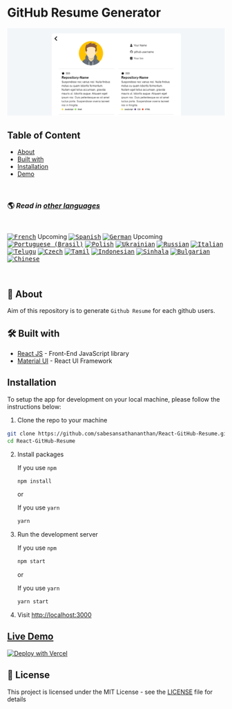 # GitHub Resume Generator

![React GitHub Resume](./src/assets/readme/screenshot.png)

## Table of Content

- [About](#about)
- [Built with](#built-with)
- [Installation](#installation)
- [Demo](#live-demo)

<br>

### 🌎 *Read in [other languages](./translations/Translations.md)*

<br>

<kbd>[<img title="French" alt="French" src="https://cdn.staticaly.com/gh/hjnilsson/country-flags/master/svg/fr.svg" height="14">](./translations/README.fr.md)</kbd> Upcoming
<kbd>[<img title="Spanish" alt="Spanish" src="https://cdn.staticaly.com/gh/hjnilsson/country-flags/master/svg/es.svg" height="14">](./translations/README.es.md)</kbd>
<kbd>[<img title="German" alt="German" src="https://cdn.staticaly.com/gh/hjnilsson/country-flags/master/svg/de.svg" height="14">](./translations/README.de.md)</kbd> Upcoming
<kbd>[<img title="Portuguese (Brasil)" alt="Portuguese (Brasil)" src="https://cdn.staticaly.com/gh/hjnilsson/country-flags/master/svg/br.svg" height="14">](./translations/README.pt_br.md)</kbd>
<kbd>[<img title="Polish" alt="Polish" src="https://cdn.staticaly.com/gh/hjnilsson/country-flags/master/svg/pl.svg" height="14">](./translations/README.pl.md)</kbd>
<kbd>[<img title="Ukrainian" alt="Ukrainian" src="https://cdn.staticaly.com/gh/hjnilsson/country-flags/master/svg/ua.svg" height="14">](./translations/README.uk.md)</kbd>
<kbd>[<img title="Russian" alt="Russian" src="https://cdn.staticaly.com/gh/hjnilsson/country-flags/master/svg/ru.svg" height="14">](./translations/README.ru.md)</kbd>
<kbd>[<img title="Italian" alt="Italian" src="https://cdn.staticaly.com/gh/hjnilsson/country-flags/master/svg/it.svg" height="14">](./translations/README.it.md)</kbd>
<kbd>[<img title="Telugu" alt="Telugu" src="https://cdn.staticaly.com/gh/hjnilsson/country-flags/master/svg/in.svg" height="14">](./translations/README.te.md)</kbd>
<kbd>[<img title="Czech" alt="Czech" src="https://cdn.staticaly.com/gh/hjnilsson/country-flags/master/svg/cz.svg" height="14">](./translations/README.cs.md)</kbd>
<kbd>[<img title="Tamil" alt="Tamil" src="https://cdn.staticaly.com/gh/hjnilsson/country-flags/master/svg/lk.svg" height="14">](./translations/README.ta.md)</kbd>
<kbd>[<img title="Indonesian" alt="Indonesian" src="https://cdn.staticaly.com/gh/hjnilsson/country-flags/master/svg/id.svg" height="14">](./translations/README.id.md)</kbd>
<kbd>[<img title="Sinhala" alt="Sinhala" src="https://cdn.staticaly.com/gh/hjnilsson/country-flags/master/svg/lk.svg" height="14">](./translations/README.si.md)</kbd>
<kbd>[<img title="Bulgarian" alt="Bulgarian" src="https://cdn.staticaly.com/gh/hjnilsson/country-flags/master/svg/bg.svg" height="14">](./translations/README.bg.md)</kbd>
<kbd>[<img title="Chinese" alt="Chinese" src="https://cdn.staticaly.com/gh/hjnilsson/country-flags/master/svg/cn.svg" height="14">](./translations/README.zh.md)</kbd>

<br>

<h2 id='about'>🤔 About</h2>

Aim of this repository is to generate `Github Resume` for each github users.

<h2 id='built-with'>🛠️ Built with</h2>

- [React JS](https://reactjs.org/) - Front-End JavaScript library
- [Material UI](https://material-ui.com/) - React UI Framework

<h2 id='installation'>Installation</h2>

To setup the app for development on your local machine, please follow the instructions below:

1. Clone the repo to your machine

```bash
git clone https://github.com/sabesansathananthan/React-GitHub-Resume.git
cd React-GitHub-Resume
```

2. Install packages

    If you use `npm`
    ```bash
    npm install
    ```

    or

    If you use `yarn`
    ```bash
    yarn
    ```

3. Run the development server

    If you use `npm`
    ```bash
    npm start
    ```

    or

    If you use `yarn`
    ```bash
    yarn start
    ```

4. Visit <http://localhost:3000>

<h2 id='live-demo'><a href="https://react-github-resume.vercel.app/">Live Demo</a></h2>

[![Deploy with Vercel](https://vercel.com/button)](https://vercel.com/new/git/external?repository-url=https://github.com/sabesansathananthan/React-GitHub-Resume)

## 📄 License

This project is licensed under the MIT License - see the [LICENSE](./LICENSE) file for details
